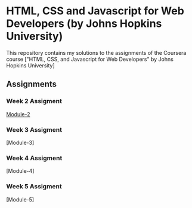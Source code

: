 # HTML, CSS and Javascript for Web Developers (by Johns Hopkins University)

This repository contains my solutions to the assignments of the Coursera course
["HTML, CSS, and Javascript for Web Developers" by Johns Hopkins University]

## Assignments

### Week 2 Assigment
[Module-2](https://epalaciol.github.io/HTML-CSS-and-Javascript-for-Web-Developers/week2/index.html)

### Week 3 Assigment
[Module-3]

### Week 4 Assigment
[Module-4]

### Week 5 Assigment
[Module-5]